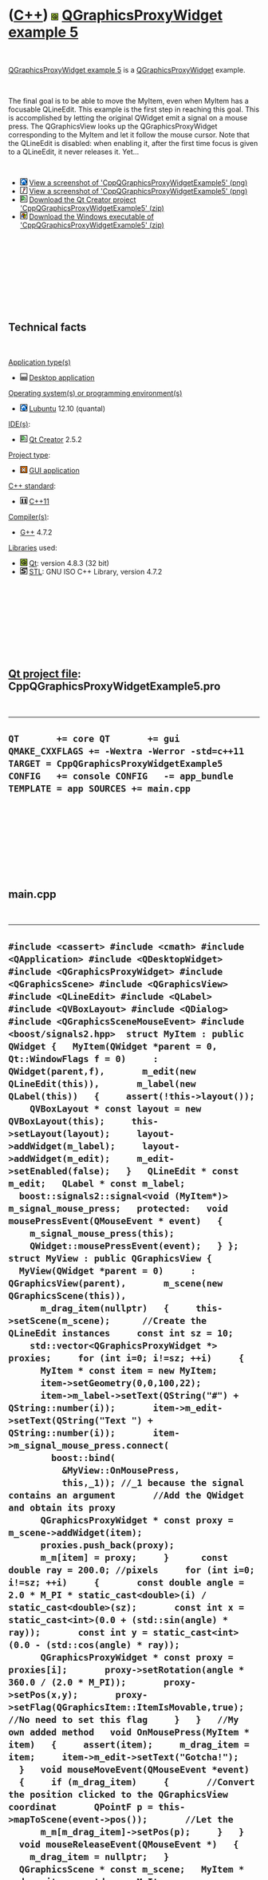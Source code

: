 
 

 

 

 

 

([C++](Cpp.md)) ![Qt](PicQt.png) [QGraphicsProxyWidget example 5](CppQGraphicsProxyWidgetExample5.md)
=======================================================================================================

 

[QGraphicsProxyWidget example 5](CppQGraphicsProxyWidgetExample5.md) is
a [QGraphicsProxyWidget](CppQGraphicsProxyWidget.md) example.

 

The final goal is to be able to move the MyItem, even when MyItem has a
focusable QLineEdit. This example is the first step in reaching this
goal. This is accomplished by letting the original QWidget emit a signal
on a mouse press. The QGraphicsView looks up the QGraphicsProxyWidget
corresponding to the MyItem and let it follow the mouse cursor. Note
that the QLineEdit is disabled: when enabling it, after the first time
focus is given to a QLineEdit, it never releases it. Yet...

 

-   ![Lubuntu](PicLubuntu.png) [View a screenshot of
    'CppQGraphicsProxyWidgetExample5' (png)](CppQGraphicsProxyWidgetExample5.png)
-   ![Wine](PicWine.png) [View a screenshot of
    'CppQGraphicsProxyWidgetExample5' (png)](CppQGraphicsProxyWidgetExample5Wine.png)
-   ![Qt Creator](PicQtCreator.png) [Download the Qt Creator project
    'CppQGraphicsProxyWidgetExample5' (zip)](CppQGraphicsProxyWidgetExample5.zip)
-   ![Windows](PicWindows.png) [Download the Windows executable of
    'CppQGraphicsProxyWidgetExample5' (zip)](CppQGraphicsProxyWidgetExample5Exe.zip)

 

 

 

 

 

Technical facts
---------------

 

[Application type(s)](CppApplication.md)

-   ![Desktop](PicDesktop.png) [Desktop
    application](CppDesktopApplication.md)

[Operating system(s) or programming environment(s)](CppOs.md)

-   ![Lubuntu](PicLubuntu.png) [Lubuntu](CppLubuntu.md) 12.10 (quantal)

[IDE(s)](CppIde.md):

-   ![Qt Creator](PicQtCreator.png) [Qt Creator](CppQtCreator.md) 2.5.2

[Project type](CppQtProjectType.md):

-   ![GUI](PicGui.png) [GUI application](CppGuiApplication.md)

[C++ standard](CppStandard.md):

-   ![C++11](PicCpp11.png) [C++11](Cpp11.md)

[Compiler(s)](CppCompiler.md):

-   [G++](CppGpp.md) 4.7.2

[Libraries](CppLibrary.md) used:

-   ![Qt](PicQt.png) [Qt](CppQt.md): version 4.8.3 (32 bit)
-   ![STL](PicStl.png) [STL](CppStl.md): GNU ISO C++ Library, version
    4.7.2

 

 

 

 

 

[Qt project file](CppQtProjectFile.md): CppQGraphicsProxyWidgetExample5.pro
----------------------------------------------------------------------------

 

  ----------------------------------------------------------------------------------------------------------------------------------------------------------------------------------------------------------
  ` QT       += core QT       += gui QMAKE_CXXFLAGS += -Wextra -Werror -std=c++11 TARGET = CppQGraphicsProxyWidgetExample5 CONFIG   += console CONFIG   -= app_bundle TEMPLATE = app SOURCES += main.cpp `
  ----------------------------------------------------------------------------------------------------------------------------------------------------------------------------------------------------------

 

 

 

 

 

main.cpp
--------

 

  ----------------------------------------------------------------------------------------------------------------------------------------------------------------------------------------------------------------------------------------------------------------------------------------------------------------------------------------------------------------------------------------------------------------------------------------------------------------------------------------------------------------------------------------------------------------------------------------------------------------------------------------------------------------------------------------------------------------------------------------------------------------------------------------------------------------------------------------------------------------------------------------------------------------------------------------------------------------------------------------------------------------------------------------------------------------------------------------------------------------------------------------------------------------------------------------------------------------------------------------------------------------------------------------------------------------------------------------------------------------------------------------------------------------------------------------------------------------------------------------------------------------------------------------------------------------------------------------------------------------------------------------------------------------------------------------------------------------------------------------------------------------------------------------------------------------------------------------------------------------------------------------------------------------------------------------------------------------------------------------------------------------------------------------------------------------------------------------------------------------------------------------------------------------------------------------------------------------------------------------------------------------------------------------------------------------------------------------------------------------------------------------------------------------------------------------------------------------------------------------------------------------------------------------------------------------------------------------------------------------------------------------------------------------------------------------------------------------------------------------------------------------------------------------------------------------------------------------------------------------------------------------------------------------------------------------------------------------------------------------------------------------------------------------------------------------------------------------------------------------------------------------------------------------------------------------------------------------------------------------------------------------------------------------------------------------------------------------------------------------------------------------------------------------------------------------------------------------------------
  ` #include <cassert> #include <cmath> #include <QApplication> #include <QDesktopWidget> #include <QGraphicsProxyWidget> #include <QGraphicsScene> #include <QGraphicsView> #include <QLineEdit> #include <QLabel> #include <QVBoxLayout> #include <QDialog> #include <QGraphicsSceneMouseEvent> #include <boost/signals2.hpp>  struct MyItem : public QWidget {   MyItem(QWidget *parent = 0, Qt::WindowFlags f = 0)     : QWidget(parent,f),       m_edit(new QLineEdit(this)),       m_label(new QLabel(this))   {     assert(!this->layout());     QVBoxLayout * const layout = new QVBoxLayout(this);     this->setLayout(layout);     layout->addWidget(m_label);     layout->addWidget(m_edit);     m_edit->setEnabled(false);   }   QLineEdit * const m_edit;   QLabel * const m_label;   boost::signals2::signal<void (MyItem*)> m_signal_mouse_press;   protected:   void mousePressEvent(QMouseEvent * event)   {     m_signal_mouse_press(this);     QWidget::mousePressEvent(event);   } };  struct MyView : public QGraphicsView {   MyView(QWidget *parent = 0)     : QGraphicsView(parent),       m_scene(new QGraphicsScene(this)),       m_drag_item(nullptr)   {     this->setScene(m_scene);      //Create the QLineEdit instances     const int sz = 10;     std::vector<QGraphicsProxyWidget *> proxies;     for (int i=0; i!=sz; ++i)     {       MyItem * const item = new MyItem;       item->setGeometry(0,0,100,22);       item->m_label->setText(QString("#") + QString::number(i));       item->m_edit->setText(QString("Text ") + QString::number(i));       item->m_signal_mouse_press.connect(         boost::bind(           &MyView::OnMousePress,           this,_1)); //_1 because the signal contains an argument       //Add the QWidget and obtain its proxy       QGraphicsProxyWidget * const proxy = m_scene->addWidget(item);       proxies.push_back(proxy);       m_m[item] = proxy;     }      const double ray = 200.0; //pixels     for (int i=0; i!=sz; ++i)     {       const double angle = 2.0 * M_PI * static_cast<double>(i) / static_cast<double>(sz);       const int x = static_cast<int>(0.0 + (std::sin(angle) * ray));       const int y = static_cast<int>(0.0 - (std::cos(angle) * ray));       QGraphicsProxyWidget * const proxy = proxies[i];       proxy->setRotation(angle * 360.0 / (2.0 * M_PI));       proxy->setPos(x,y);       proxy->setFlag(QGraphicsItem::ItemIsMovable,true); //No need to set this flag     }   }   //My own added method   void OnMousePress(MyItem * item)   {     assert(item);     m_drag_item = item;     item->m_edit->setText("Gotcha!");   }   void mouseMoveEvent(QMouseEvent *event)   {     if (m_drag_item)     {       //Convert the position clicked to the QGraphicsView coordinat       QPointF p = this->mapToScene(event->pos());       //Let the       m_m[m_drag_item]->setPos(p);     }   }   void mouseReleaseEvent(QMouseEvent *)   {     m_drag_item = nullptr;   }   QGraphicsScene * const m_scene;   MyItem * m_drag_item;   std::map<MyItem *,QGraphicsProxyWidget *> m_m; };  int main(int argc, char **argv) {   //Create the application   QApplication app(argc, argv);   MyView view;   view.setGeometry(0,0,800,600);   {     //Put the dialog in the screen center     const QRect screen = QApplication::desktop()->screenGeometry();     view.move( screen.center() - view.rect().center() );   }   view.show();   return app.exec(); } `
  ----------------------------------------------------------------------------------------------------------------------------------------------------------------------------------------------------------------------------------------------------------------------------------------------------------------------------------------------------------------------------------------------------------------------------------------------------------------------------------------------------------------------------------------------------------------------------------------------------------------------------------------------------------------------------------------------------------------------------------------------------------------------------------------------------------------------------------------------------------------------------------------------------------------------------------------------------------------------------------------------------------------------------------------------------------------------------------------------------------------------------------------------------------------------------------------------------------------------------------------------------------------------------------------------------------------------------------------------------------------------------------------------------------------------------------------------------------------------------------------------------------------------------------------------------------------------------------------------------------------------------------------------------------------------------------------------------------------------------------------------------------------------------------------------------------------------------------------------------------------------------------------------------------------------------------------------------------------------------------------------------------------------------------------------------------------------------------------------------------------------------------------------------------------------------------------------------------------------------------------------------------------------------------------------------------------------------------------------------------------------------------------------------------------------------------------------------------------------------------------------------------------------------------------------------------------------------------------------------------------------------------------------------------------------------------------------------------------------------------------------------------------------------------------------------------------------------------------------------------------------------------------------------------------------------------------------------------------------------------------------------------------------------------------------------------------------------------------------------------------------------------------------------------------------------------------------------------------------------------------------------------------------------------------------------------------------------------------------------------------------------------------------------------------------------------------------------------------------------

 

 

 

 

 

 

This page has been created by the [tool](Tools.md)
[CodeToHtml](ToolCodeToHtml.md)
